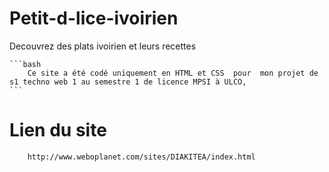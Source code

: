 # Petit-d-lice-ivoirien
Decouvrez des plats ivoirien et leurs recettes 

    ```bash
        Ce site a été codé uniquement en HTML et CSS  pour  mon projet de s1 techno web 1 au semestre 1 de licence MPSI à ULCO,
    ```
# Lien du site 
```bash
    http://www.weboplanet.com/sites/DIAKITEA/index.html
```
